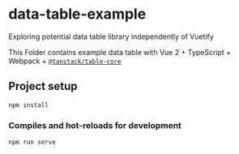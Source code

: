 # data-table-example

Exploring potential data table library independently of Vuetify

This Folder contains example data table with Vue 2 + TypeScript + Webpack + [`@tanstack/table-core`](https://tanstack.com/table/v8/docs/adapters/vanilla)

## Project setup
```
npm install
```

### Compiles and hot-reloads for development
```
npm run serve
```
